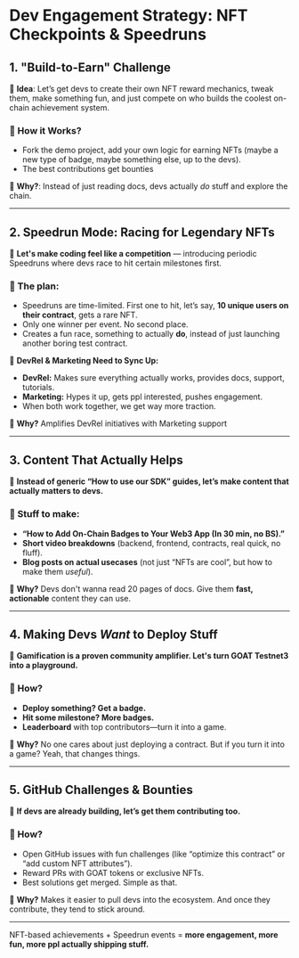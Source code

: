 # Dev Engagement Strategy: NFT Checkpoints & Speedruns

## 1. "Build-to-Earn" Challenge

📌 **Idea**: Let’s get devs to create their own NFT reward mechanics, tweak them, make something fun, and just compete on who builds the coolest on-chain achievement system.

### 🔹 How it Works?
- Fork the demo project, add your own logic for earning NFTs (maybe a new type of badge, maybe something else, up to the devs).
- The best contributions get bounties

🎯 **Why?**: Instead of just reading docs, devs actually *do* stuff and explore the chain.

---

## 2. Speedrun Mode: Racing for Legendary NFTs

📌 **Let's make coding feel like a competition** — introducing periodic Speedruns where devs race to hit certain milestones first.

### 🔹 The plan:
- Speedruns are time-limited. First one to hit, let’s say, **10 unique users on their contract**, gets a rare NFT.
- Only one winner per event. No second place.
- Creates a fun race, something to actually **do**, instead of just launching another boring test contract.

📌 **DevRel & Marketing Need to Sync Up:**
- **DevRel:** Makes sure everything actually works, provides docs, support, tutorials.
- **Marketing:** Hypes it up, gets ppl interested, pushes engagement.
- When both work together, we get way more traction.

🎯 **Why?** Amplifies DevRel initiatives with Marketing support

---

## 3. Content That Actually Helps

📌 **Instead of generic “How to use our SDK” guides, let’s make content that actually matters to devs.**

### 🔹 Stuff to make:
- **“How to Add On-Chain Badges to Your Web3 App (In 30 min, no BS).”**
- **Short video breakdowns** (backend, frontend, contracts, real quick, no fluff).
- **Blog posts on actual usecases** (not just “NFTs are cool”, but how to make them *useful*).

🎯 **Why?** Devs don't wanna read 20 pages of docs. Give them **fast, actionable** content they can use.

---

## 4. Making Devs *Want* to Deploy Stuff

📌 **Gamification is a proven community amplifier. Let's turn GOAT Testnet3 into a playground.**

### 🔹 How?
- **Deploy something? Get a badge.**
- **Hit some milestone? More badges.**
- **Leaderboard** with top contributors—turn it into a game.

🎯 **Why?** No one cares about just deploying a contract. But if you turn it into a game? Yeah, that changes things.

---

## 5. GitHub Challenges & Bounties

📌 **If devs are already building, let’s get them contributing too.**

### 🔹 How?
- Open GitHub issues with fun challenges (like “optimize this contract” or “add custom NFT attributes”).
- Reward PRs with GOAT tokens or exclusive NFTs.
- Best solutions get merged. Simple as that.

🎯 **Why?** Makes it easier to pull devs into the ecosystem. And once they contribute, they tend to stick around.

---

NFT-based achievements + Speedrun events = **more engagement, more fun, more ppl actually shipping stuff.**
